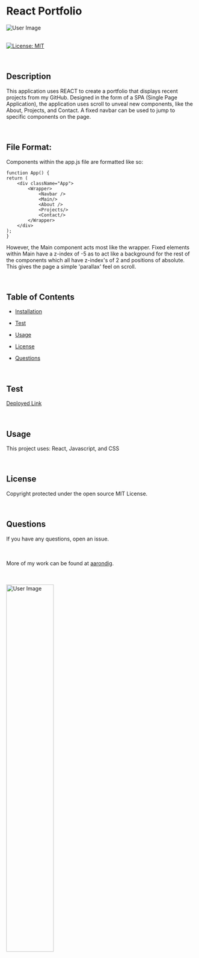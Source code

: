 # React Portfolio

<img src="Assets/reactPortfolio.png" alt="User Image">

<br>
<br>

[![License: MIT](https://img.shields.io/badge/License-MIT-yellow.svg)](https://opensource.org/licenses/MIT)

<br>

## Description

This application uses REACT to create a portfolio that displays recent projects from my GitHub. Designed in the form of a SPA (Single Page Application), the application uses scroll to unveal new components, like the About, Projects, and Contact. A fixed navbar can be used to jump to specific components on the page. 

<br>

## File Format:

Components within the app.js file are formatted like so:

    function App() {
    return (
        <div className="App">
            <Wrapper>
                <Navbar />
                <Main/>
                <About />
                <Projects/>
                <Contact/>
            </Wrapper>
        </div>
    );
    }

However, the Main component acts most like the wrapper. Fixed elements within Main have a z-index of -5 as to act like a background for the rest of the components which all have z-index's of 2 and positions of absolute. This gives the page a simple 'parallax' feel on scroll.

<br>

## Table of Contents

- [Installation](#installation)

- [Test](#test)

- [Usage](#usage)

- [License](#license)

- [Questions](#questions)

<br>

## Test

[Deployed Link](https://aarondig.github.io/reactPortfolio/)

<br>

## Usage

This project uses: React, Javascript, and CSS

<br>

## License

Copyright protected under the open source MIT License.

<br>

## Questions

If you have any questions, open an issue.
<br>
<br>
<br>

More of my work can be found at [aarondig](https://github.com/aarondig).

<br>
<br>

<img src="https://avatars3.githubusercontent.com/u/70933425?v=4" width="50%" alt="User Image">